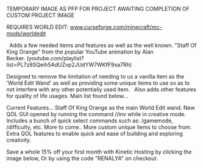 TEMPORARY IMAGE AS PFP FOR PROJECT AWAITING
COMPLETION OF CUSTOM PROJECT IMAGE

REQUIRES WORLD EDIT: www.curseforge.com/minecraft/mc-mods/worldedit

  Adds a few needed items and features as well as the well known. "Staff Of King Orange" from the popular YouTube animation by Alan Becker. (youtube.com/playlist?list=PL7z8SQeih5AdUZvp2JUdYW7WKfF9xa7Rh)

Designed to remove the limitation of needing to us a vanilla item as the 'World Edit Wand' as well as providing some unique items to use so as to not interfere with any other potentially used item.
  Also adds other features for quality of life usages. Main list found below…

Current Features...
Staff Of King Orange as the main World Edit wand.
New QOL GUI opened by running the command //inv while in creative mode.
Includes a bunch of quick select commands such as: /gamemode, /difficulty, etc.
More to come..
More custom unique items to choose from.
Extra QOL features to enable quick and ease of building and exploring creativity.

Save a whole 15% off your first month with Kinetic Hosting by clicking the image below, Or by using the code "RENALYA" on checkout.
